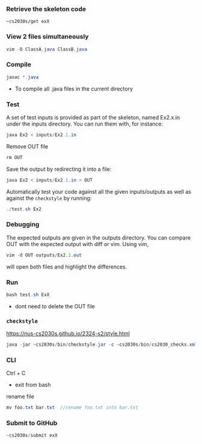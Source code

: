 ### Retrieve the skeleton code 
`~cs2030s/get exX`

### View 2 files simultaneously 
```java
vim -O ClassA.java ClassB.java
```

### Compile
```java
javac *.java
```
- To compile all .java files in the current directory

### Test
A set of test inputs is provided as part of the skeleton, named Ex2.x.in under the inputs directory. You can run them with, for instance:
```java
java Ex2 < inputs/Ex2.1.in
```

Remove OUT file
```Java
rm OUT
```

Save the output by redirecting it into a file:
```Java
java Ex2 < inputs/Ex2.1.in > OUT
```


Automatically test your code against all the given inputs/outputs as well as against the `checkstyle` by running:
```Java
./test.sh Ex2
```

### Debugging
The expected outputs are given in the outputs directory. You can compare OUT with the expected output with diff or vim. Using vim,
```Java
vim -d OUT outputs/Ex2.1.out
```
will open both files and highlight the differences.


### Run
```Java
bash test.sh ExX
```
- dont need to delete the OUT file

### `checkstyle`
https://nus-cs2030s.github.io/2324-s2/style.html
```Java
java -jar ~cs2030s/bin/checkstyle.jar -c ~cs2030s/bin/cs2030_checks.xml *.java
```

### CLI
Ctrl + C
- exit from bash

rename file 
```java
mv foo.txt bar.txt  //rename foo.txt into bar.txt
```


### Submit to GitHub
```Java
~cs2030s/submit exX
```
